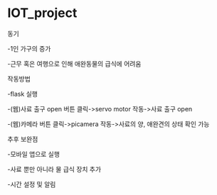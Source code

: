 # IOT_project

동기

-1인 가구의 증가

-근무 혹은 여행으로 인해 애완동물의 급식에 어려움

작동방법

-flask 실행

-(웹)사료 출구 open 버튼 클릭->servo motor 작동->사료 출구 open

-(웹)카메라 버튼 클릭->picamera 작동->사료의 양, 애완견의 상태 확인 가능

추후 보완점

-모바일 앱으로 실행

-사료 뿐만 아니라 물 급식 장치 추가

-시간 설정 및 알림

